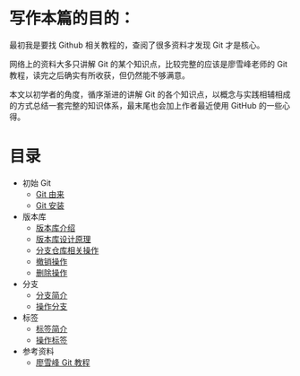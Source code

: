 # 写作本篇的目的：

最初我是要找 Github 相关教程的，查阅了很多资料才发现 Git 才是核心。

网络上的资料大多只讲解 Git 的某个知识点，比较完整的应该是廖雪峰老师的 Git 教程，读完之后确实有所收获，但仍然能不够满意。

本文以初学者的角度，循序渐进的讲解 Git 的各个知识点，以概念与实践相辅相成的方式总结一套完整的知识体系，最末尾也会加上作者最近使用 GitHub 的一些心得。


# 目录

- 初始 Git
    - [Git 由来](https://github.com/dkvirus/dva/blob/master/doc/git/1.1%20Git%20%E7%94%B1%E6%9D%A5.md)
    - [Git 安装](https://github.com/dkvirus/dva/blob/master/doc/git/1.2%20Git%20%E5%AE%89%E8%A3%85.md)
- 版本库
    - [版本库介绍](https://github.com/dkvirus/dva/blob/master/doc/git/2.1%20%E7%89%88%E6%9C%AC%E5%BA%93%E4%BB%8B%E7%BB%8D.md)
    - [版本库设计原理](https://github.com/dkvirus/dva/blob/master/doc/git/2.2%20%E7%89%88%E6%9C%AC%E5%BA%93%E8%AE%BE%E8%AE%A1%E5%8E%9F%E7%90%86.md)
    - [分支仓库相关操作](https://github.com/dkvirus/dva/blob/master/doc/git/2.3%20%E5%88%86%E6%94%AF%E4%BB%93%E5%BA%93%E7%9B%B8%E5%85%B3%E6%93%8D%E4%BD%9C.md)
    - [撤销操作](https://github.com/dkvirus/dva/blob/master/doc/git/2.4%20%E6%92%A4%E9%94%80%E6%93%8D%E4%BD%9C.md)
    - [删除操作](https://github.com/dkvirus/dva/blob/master/doc/git/2.5%20%E5%88%A0%E9%99%A4%E6%93%8D%E4%BD%9C.md)
- 分支
    - [分支简介](https://github.com/dkvirus/dva/blob/master/doc/git/3.1%20%E5%88%86%E6%94%AF%E7%AE%80%E4%BB%8B.md)
    - [操作分支](https://github.com/dkvirus/dva/blob/master/doc/git/3.2%20%E6%93%8D%E4%BD%9C%E5%88%86%E6%94%AF.md)
- 标签
    - [标签简介](https://github.com/dkvirus/dva/blob/master/doc/git/4.1%20%E6%A0%87%E7%AD%BE%E7%AE%80%E4%BB%8B.md)
    - [操作标签](https://github.com/dkvirus/dva/blob/master/doc/git/4.2%20%E6%93%8D%E4%BD%9C%E6%A0%87%E7%AD%BE.md)
- 参考资料
    - [廖雪峰 Git 教程](https://www.liaoxuefeng.com/wiki/0013739516305929606dd18361248578c67b8067c8c017b000)





